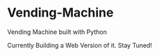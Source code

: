 # Vending-Machine
Vending Machine built with Python

Currently Building a Web Version of it.
Stay Tuned!
